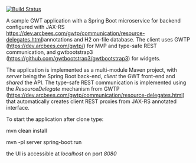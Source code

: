 [![Build Status](https://travis-ci.org/aceroni75/gwtboot.svg?branch=master)](https://travis-ci.org/aceroni75/gwtboot)

A sample GWT application with a Spring Boot microservice for backend configured with JAX-RS https://dev.arcbees.com/gwtp/communication/resource-delegates.html)annotations and H2 on-file database. The client uses GWTP (https://dev.arcbees.com/gwtp/) for MVP and type-safe REST communication, and gwtbootstrap3 (https://github.com/gwtbootstrap3/gwtbootstrap3) for widgets.

The application is implemented as a multi-module Maven project, with _server_ being the Spring Boot back-end, _client_ the GWT front-end and _shared_ the API. The type-safe REST communication is implemented using the _ResourceDelegate_ mechanism from GWTP (https://dev.arcbees.com/gwtp/communication/resource-delegates.html) that automatically creates client REST proxies from JAX-RS annotated interface.

To start the application after clone type: 

mvn clean install

mvn -pl server spring-boot:run

the UI is accessible at _localhost_ on port _8080_
